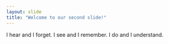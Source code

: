 ```yaml
---
layout: slide
title: "Welcome to our second slide!"
---
```

I hear and I forget. I see and I remember. I do and I understand.
